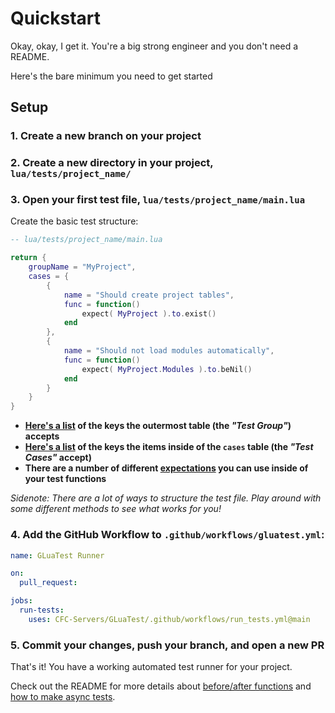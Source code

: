 # Quickstart

Okay, okay, I get it. You're a big strong engineer and you don't need a README.

Here's the bare minimum you need to get started


## Setup

### 1. Create a new branch on your project
### 2. Create a new directory in your project, `lua/tests/project_name/`
### 3. Open your first test file, `lua/tests/project_name/main.lua`

Create the basic test structure:
```lua
-- lua/tests/project_name/main.lua

return {
    groupName = "MyProject",
    cases = {
        {
            name = "Should create project tables",
            func = function()
                expect( MyProject ).to.exist()
            end
        },
        {
            name = "Should not load modules automatically",
            func = function()
                expect( MyProject.Modules ).to.beNil()
            end
        }
    }
}
```
 - **[Here's a list](https://github.com/CFC-Servers/GLuaTest/blob/main/README.md#the-test-group) of the keys the outermost table (the _"Test Group"_) accepts**
 - **[Here's a list](https://github.com/CFC-Servers/GLuaTest/blob/main/README.md#the-test-case) of the keys the items inside of the `cases` table (the _"Test Cases"_ accept)**
 - **There are a number of different [expectations](https://github.com/CFC-Servers/GLuaTest/blob/main/README.md#expectations) you can use inside of your test functions**

_Sidenote: There are a lot of ways to structure the test file. Play around with some different methods to see what works for you!_

### 4. Add the GitHub Workflow to `.github/workflows/gluatest.yml`:
```yml
name: GLuaTest Runner

on:
  pull_request:

jobs:
  run-tests:
    uses: CFC-Servers/GLuaTest/.github/workflows/run_tests.yml@main
```

### 5. Commit your changes, push your branch, and open a new PR



That's it! You have a working automated test runner for your project.

Check out the README for more details about [before/after functions](https://github.com/CFC-Servers/GLuaTest/blob/main/README.md#before--after-functions) and [how to make async tests](https://github.com/CFC-Servers/GLuaTest/blob/main/README.md#async-tests-and-the-done-function).
